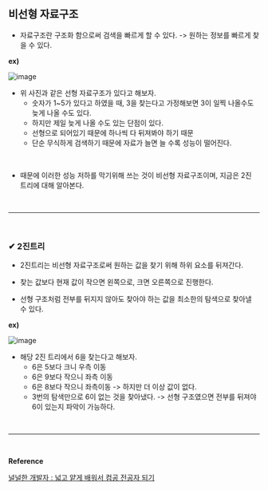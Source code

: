 ## 비선형 자료구조
- 자료구조란 구조화 함으로써 검색을 빠르게 할 수 있다. -> 원하는 정보를 빠르게 찾을 수 있다.

**ex)**

![image](https://github.com/yejun95/Today-I-Learned/assets/121341413/d7a65cae-c741-4358-bc93-117b65da48d0)
- 위 사진과 같은 선형 자료구조가 있다고 해보자.
  - 숫자가 1~5가 있다고 하였을 때, 3을 찾는다고 가정해보면 3이 일찍 나올수도 늦게 나올 수도 있다.
  - 하지만 제일 늦게 나올 수도 있는 단점이 있다.
  - 선형으로 되어있기 때문에 하나씩 다 뒤져봐야 하기 때문
  - 단순 무식하게 검색하기 때문에 자료가 늘면 늘 수록 성능이 떨어진다.
<br>

- 때문에 이러한 성능 저하를 막기위해 쓰는 것이 비선형 자료구조이며, 지금은 2진 트리에 대해 알아본다.
<br>
<hr>
<br>

### ✔ 2진트리
- 2진트리는 비선형 자료구조로써 원하는 값을 찾기 위해 하위 요소를 뒤져간다.

- 찾는 값보다 현재 값이 작으면 왼쪽으로, 크면 오른쪽으로 진행한다.

- 선형 구조처럼 전부를 뒤지지 않아도 찾아야 하는 값을 최소한의 탐색으로 찾아낼 수 있다.

**ex)**

![image](https://github.com/yejun95/Today-I-Learned/assets/121341413/d19f3e61-f9ae-4e1a-9746-2da2b694b6a6)

- 해당 2진 트리에서 6을 찾는다고 해보자.
  - 6은 5보다 크니 우측 이동
  - 6은 9보다 작으니 좌측 이동
  - 6은 8보다 작으니 좌측이동 -> 하지만 더 이상 값이 없다.
  - 3번의 탐색만으로 6이 없는 것을 찾아냈다. -> 선형 구조였으면 전부를 뒤져야 6이 있는지 파악이 가능하다.
<br>
<hr>
<br>

**Reference**<br>

[널널한 개발자 : 넓고 얕게 배워서 컴공 전공자 되기](https://www.inflearn.com/course/%EB%84%93%EA%B3%A0%EC%96%95%EA%B2%8C-%EC%BB%B4%EA%B3%B5-%EC%A0%84%EA%B3%B5%EC%9E%90/dashboard)

